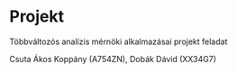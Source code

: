 # Projekt
Többváltozós analízis mérnöki alkalmazásai projekt feladat

Csuta Ákos Koppány (A754ZN), Dobák Dávid (XX34G7)

